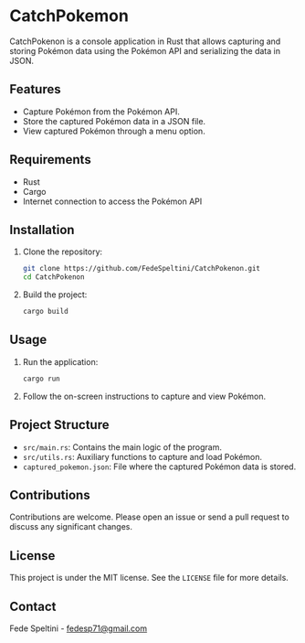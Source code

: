
# CatchPokemon

CatchPokenon is a console application in Rust that allows capturing and storing Pokémon data using the Pokémon API and serializing the data in JSON.

## Features

- Capture Pokémon from the Pokémon API.
- Store the captured Pokémon data in a JSON file.
- View captured Pokémon through a menu option.

## Requirements

- Rust
- Cargo
- Internet connection to access the Pokémon API

## Installation

1. Clone the repository:
   ```sh
   git clone https://github.com/FedeSpeltini/CatchPokenon.git
   cd CatchPokenon
   ```

2. Build the project:
   ```sh
   cargo build
   ```

## Usage

1. Run the application:
   ```sh
   cargo run
   ```

2. Follow the on-screen instructions to capture and view Pokémon.

## Project Structure

- `src/main.rs`: Contains the main logic of the program.
- `src/utils.rs`: Auxiliary functions to capture and load Pokémon.
- `captured_pokemon.json`: File where the captured Pokémon data is stored.

## Contributions

Contributions are welcome. Please open an issue or send a pull request to discuss any significant changes.

## License

This project is under the MIT license. See the `LICENSE` file for more details.

## Contact

Fede Speltini - fedesp71@gmail.com
